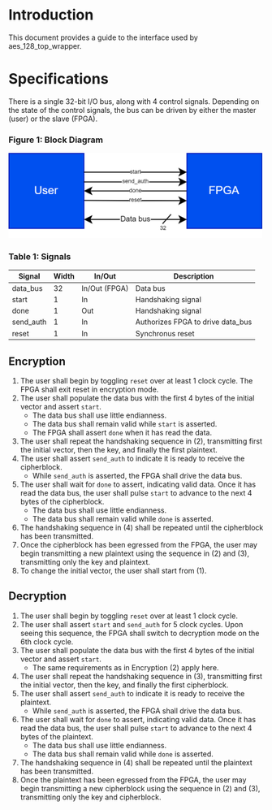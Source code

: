 # Introduction
This document provides a guide to the interface used by aes_128_top_wrapper.

# Specifications

There is a single 32-bit I/O bus, along with 4 control signals. Depending on the state of the control signals, the bus can be driven by either the master (user) or the slave (FPGA).

### Figure 1: Block Diagram

<img src="figures/interface.drawio.png" alt="" width="500"/>

### Table 1: Signals

|  Signal   | Width | In/Out        |           Description             | 
|-----------|-------|---------------|-----------------------------------|
| data_bus  | 32    | In/Out (FPGA) | Data bus                          |
| start     | 1     | In            | Handshaking signal                |
| done      | 1     | Out           | Handshaking signal                |
| send_auth | 1     | In            | Authorizes FPGA to drive data_bus |
| reset     | 1     | In            | Synchronus reset                  |

## Encryption
1. The user shall begin by toggling `reset` over at least 1 clock cycle. The FPGA shall exit reset in encryption mode.
2. The user shall populate the data bus with the first 4 bytes of the initial vector and assert `start`. 
    - The data bus shall use little endianness. 
    - The data bus shall remain valid while `start` is asserted. 
    - The FPGA shall assert `done` when it has read the data.
3. The user shall repeat the handshaking sequence in (2), transmitting first the initial vector, then the key, and finally the first plaintext.
4. The user shall assert `send_auth` to indicate it is ready to receive the cipherblock. 
    - While `send_auth` is asserted, the FPGA shall drive the data bus. 
5. The user shall wait for `done` to assert, indicating valid data. Once it has read the data bus, the user shall pulse `start` to advance to the next 4 bytes of the cipherblock.
    - The data bus shall use little endianness.
    - The data bus shall remain valid while `done` is asserted.
6. The handshaking sequence in (4) shall be repeated until the cipherblock has been transmitted.
7. Once the cipherblock has been egressed from the FPGA, the user may begin transmitting a new plaintext using the sequence in (2) and (3), transmitting only the key and plaintext.
8. To change the initial vector, the user shall start from (1).

## Decryption
1. The user shall begin by toggling `reset` over at least 1 clock cycle.
2. The user shall assert `start` and `send_auth` for 5 clock cycles. Upon seeing this sequence, the FPGA shall switch to decryption mode on the 6th clock cycle.
3. The user shall populate the data bus with the first 4 bytes of the initial vector and assert `start`. 
    - The same requirements as in Encryption (2) apply here.
4. The user shall repeat the handshaking sequence in (3), transmitting first the initial vector, then the key, and finally the first cipherblock.
5. The user shall assert `send_auth` to indicate it is ready to receive the plaintext. 
    - While `send_auth` is asserted, the FPGA shall drive the data bus. 
6. The user shall wait for `done` to assert, indicating valid data. Once it has read the data bus, the user shall pulse `start` to advance to the next 4 bytes of the plaintext.
    - The data bus shall use little endianness.
    - The data bus shall remain valid while `done` is asserted.
7. The handshaking sequence in (4) shall be repeated until the plaintext has been transmitted.
8. Once the plaintext has been egressed from the FPGA, the user may begin transmitting a new cipherblock using the sequence in (2) and (3), transmitting only the key and cipherblock.

